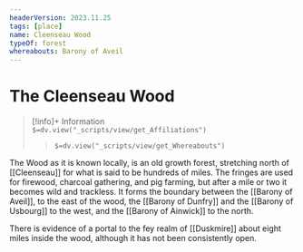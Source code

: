 ```yaml
---
headerVersion: 2023.11.25
tags: [place]
name: Cleenseau Wood
typeOf: forest
whereabouts: Barony of Aveil
---
```

# The Cleenseau Wood
>[!info]+ Information  
> `$=dv.view("_scripts/view/get_Affiliations")`  
>> `$=dv.view("_scripts/view/get_Whereabouts")`

The Wood as it is known locally, is an old growth forest, stretching north of [[Cleenseau]] for what is said to be hundreds of miles. The fringes are used for firewood, charcoal gathering, and pig farming, but after a mile or two it becomes wild and trackless. It forms the boundary between the [[Barony of Aveil]], to the east of the wood, the [[Barony of Dunfry]] and the [[Barony of Usbourg]] to the west, and the [[Barony of Ainwick]] to the north.

There is evidence of a portal to the fey realm of [[Duskmire]] about eight miles inside the wood, although it has not been consistently open.